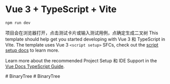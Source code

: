 # Vue 3 + TypeScript + Vite
```
npm run dev
```
项目会在浏览器打开，点击测试卡片或输入测试用例，点确定生成二叉树
This template should help get you started developing with Vue 3 和 TypeScript in Vite. The template uses Vue 3 `<script setup>` SFCs, check out the [script setup docs](https://v3.vuejs.org/api/sfc-script-setup.html#sfc-script-setup) to learn more.

Learn more about the recommended Project Setup 和 IDE Support in the [Vue Docs TypeScript Guide](https://vuejs.org/guide/typescript/overview.html#project-setup).

#   B i n a r y T r e e 
 
 #   B i n a r y T r e e 
 

